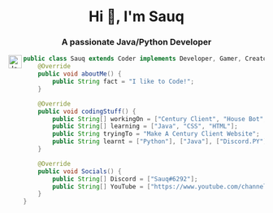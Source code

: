 <div align="center">
<h1 align="center">Hi 👋, I'm Sauq
<h3 align="center">A passionate Java/Python Developer</h1>

</div>

<img align="left" alt="Java" width="26px" src="http://www.athenaglobus.com/wp-content/uploads/2014/12/java-logo-png.png" /> 

```java
public class Sauq extends Coder implements Developer, Gamer, Creator {
    @Override
    public void aboutMe() {
        public String fact = "I like to Code!";
    }

    @Override
    public void codingStuff() {
        public String[] workingOn = ["Century Client", "House Bot", "code-folder-generator", "nebulayt.xyz"];
        public String[] learning = ["Java", "CSS", "HTML"];
        public String tryingTo = "Make A Century Client Website";
        public String learnt = ["Python"], ["Java"], ["Discord.PY"];
    }

    @Override
    public void Socials() {
        public String[] Discord = ["Sauq#6292"];
        public String[] YouTube = ["https://www.youtube.com/channel/UCasgtGl0LX5gTgvVAFpvr5g"];
    }
}
```

